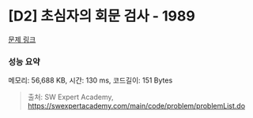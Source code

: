 # [D2] 초심자의 회문 검사 - 1989 

[문제 링크](https://swexpertacademy.com/main/code/problem/problemDetail.do?contestProbId=AV5PyTLqAf4DFAUq) 

### 성능 요약

메모리: 56,688 KB, 시간: 130 ms, 코드길이: 151 Bytes



> 출처: SW Expert Academy, https://swexpertacademy.com/main/code/problem/problemList.do